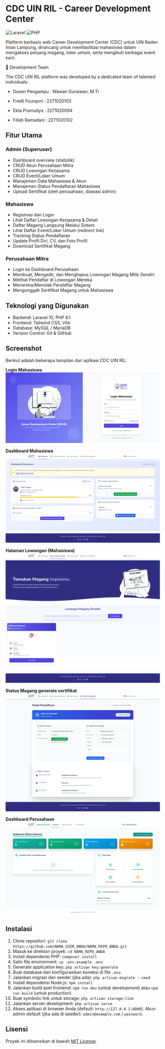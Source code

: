 # CDC UIN RIL - Career Development Center

![Laravel](https://img.shields.io/badge/Laravel-v10-FF2D20?style=flat-square&logo=laravel)
![PHP](https://img.shields.io/badge/PHP-8.1-777BB4?style=flat-square&logo=php)

Platform berbasis web Career Development Center (CDC) untuk UIN Raden Intan Lampung, dirancang untuk memfasilitasi mahasiswa dalam mengakses peluang magang, loker umum, serta mengikuti berbagai event karir.

👥 Development Team

The CDC UIN RIL platform was developed by a dedicated team of talented individuals:

- Dosen Pengampu : Wawan Gunawan, M.Ti

- Fredli Fourqoni : 2271020103
- Ekta Pramudya  : 2271020094
- Fillah Ramadani : 2271020102

## Fitur Utama

### Admin (Superuser)
- Dashboard overview (statistik)
- CRUD Akun Perusahaan Mitra
- CRUD Lowongan Kerjasama
- CRUD Event/Loker Umum
- Manajemen Data Mahasiswa & Akun
- Manajemen Status Pendaftaran Mahasiswa
- Upload Sertifikat (oleh perusahaan, diawasi admin)

### Mahasiswa
- Registrasi dan Login
- Lihat Daftar Lowongan Kerjasama & Detail
- Daftar Magang Langsung Melalui Sistem
- Lihat Daftar Event/Loker Umum (redirect link)
- Tracking Status Pendaftaran
- Update Profil Diri, CV, dan Foto Profil
- Download Sertifikat Magang

### Perusahaan Mitra
- Login ke Dashboard Perusahaan
- Membuat, Mengedit, dan Menghapus Lowongan Magang Milik Sendiri
- Melihat Pendaftar di Lowongan Mereka
- Menerima/Menolak Pendaftar Magang
- Mengunggah Sertifikat Magang untuk Mahasiswa

## Teknologi yang Digunakan
- Backend: Laravel 10, PHP 8.1
- Frontend: Tailwind CSS, Vite
- Database: MySQL / MariaDB
- Version Control: Git & GitHub

## Screenshot

Berikut adalah beberapa tampilan dari aplikasi CDC UIN RIL:

**Login Mahasiswa**
![Dashboard Admin](docs/screenshots/Login_Mahasiswa.png)

**Dashboard Mahasiswa**
![Dashboard Mahasiswa](docs/screenshots/dashboard_mahasiswa.png)

**Halaman Lowongan (Mahasiswa)**
![Halaman Lowongan Mahasiswa](docs/screenshots/lowongan_menu.png)

**Status Magang generate sertifikat**
![Halaman Detail Lowongan Perusahaan](docs/screenshots/detail_magang.png)

**Dashboard Perusahaan**
![Halaman Detail Lowongan Perusahaan](docs/screenshots/dashboard_company.png)

## Instalasi
1. Clone repositori: `git clone https://github.com/NAMA_USER_ANDA/NAMA_REPO_ANDA.git`
2. Masuk ke direktori proyek: `cd NAMA_REPO_ANDA`
3. Install dependensi PHP: `composer install`
4. Salin file environment: `cp .env.example .env`
5. Generate application key: `php artisan key:generate`
6. Buat database dan konfigurasikan koneksi di file `.env`.
7. Jalankan migrasi dan seeder (jika ada): `php artisan migrate --seed`
8. Install dependensi Node.js: `npm install`
9. Jalankan build aset frontend: `npm run dev` (untuk development) atau `npm run build` (untuk production)
10. Buat symbolic link untuk storage: `php artisan storage:link`
11. Jalankan server development: `php artisan serve`
12. Akses aplikasi di browser Anda (default: `http://127.0.0.1:8000`). Akun admin default (jika ada di seeder): `admin@example.com` / `password`.

## Lisensi
Proyek ini dilisensikan di bawah [MIT License](LICENSE).
